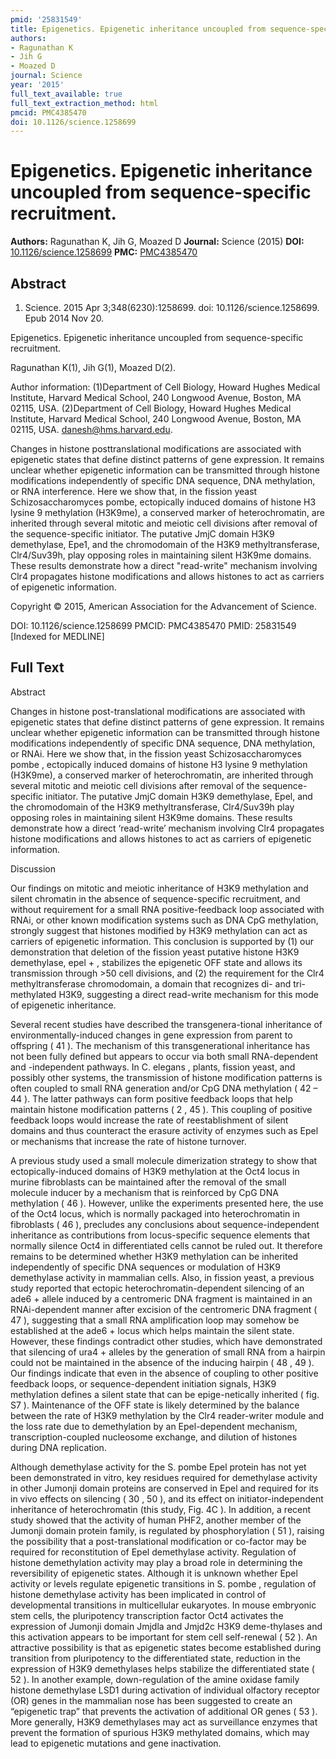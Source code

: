 ```yaml
---
pmid: '25831549'
title: Epigenetics. Epigenetic inheritance uncoupled from sequence-specific recruitment.
authors:
- Ragunathan K
- Jih G
- Moazed D
journal: Science
year: '2015'
full_text_available: true
full_text_extraction_method: html
pmcid: PMC4385470
doi: 10.1126/science.1258699
---
```


# Epigenetics. Epigenetic inheritance uncoupled from sequence-specific recruitment.
**Authors:** Ragunathan K, Jih G, Moazed D
**Journal:** Science (2015)
**DOI:** [10.1126/science.1258699](https://doi.org/10.1126/science.1258699)
**PMC:** [PMC4385470](https://www.ncbi.nlm.nih.gov/pmc/articles/PMC4385470/)

## Abstract

1. Science. 2015 Apr 3;348(6230):1258699. doi: 10.1126/science.1258699. Epub 2014
 Nov 20.

Epigenetics. Epigenetic inheritance uncoupled from sequence-specific 
recruitment.

Ragunathan K(1), Jih G(1), Moazed D(2).

Author information:
(1)Department of Cell Biology, Howard Hughes Medical Institute, Harvard Medical 
School, 240 Longwood Avenue, Boston, MA 02115, USA.
(2)Department of Cell Biology, Howard Hughes Medical Institute, Harvard Medical 
School, 240 Longwood Avenue, Boston, MA 02115, USA. danesh@hms.harvard.edu.

Changes in histone posttranslational modifications are associated with 
epigenetic states that define distinct patterns of gene expression. It remains 
unclear whether epigenetic information can be transmitted through histone 
modifications independently of specific DNA sequence, DNA methylation, or RNA 
interference. Here we show that, in the fission yeast Schizosaccharomyces pombe, 
ectopically induced domains of histone H3 lysine 9 methylation (H3K9me), a 
conserved marker of heterochromatin, are inherited through several mitotic and 
meiotic cell divisions after removal of the sequence-specific initiator. The 
putative JmjC domain H3K9 demethylase, Epe1, and the chromodomain of the H3K9 
methyltransferase, Clr4/Suv39h, play opposing roles in maintaining silent H3K9me 
domains. These results demonstrate how a direct "read-write" mechanism involving 
Clr4 propagates histone modifications and allows histones to act as carriers of 
epigenetic information.

Copyright © 2015, American Association for the Advancement of Science.

DOI: 10.1126/science.1258699
PMCID: PMC4385470
PMID: 25831549 [Indexed for MEDLINE]

## Full Text

Abstract

Changes in histone post-translational modifications are associated with epigenetic states that define distinct patterns of gene expression. It remains unclear whether epigenetic information can be transmitted through histone modifications independently of specific DNA sequence, DNA methylation, or RNAi. Here we show that, in the fission yeast Schizosaccharomyces pombe , ectopically induced domains of histone H3 lysine 9 methylation (H3K9me), a conserved marker of heterochromatin, are inherited through several mitotic and meiotic cell divisions after removal of the sequence-specific initiator. The putative JmjC domain H3K9 demethylase, Epel, and the chromodomain of the H3K9 methyltransferase, Clr4/Suv39h play opposing roles in maintaining silent H3K9me domains. These results demonstrate how a direct ‘read-write’ mechanism involving Clr4 propagates histone modifications and allows histones to act as carriers of epigenetic information.

Discussion

Our findings on mitotic and meiotic inheritance of H3K9 methylation and silent chromatin in the absence of sequence-specific recruitment, and without requirement for a small RNA positive-feedback loop associated with RNAi, or other known modification systems such as DNA CpG methylation, strongly suggest that histones modified by H3K9 methylation can act as carriers of epigenetic information. This conclusion is supported by (1) our demonstration that deletion of the fission yeast putative histone H3K9 demethylase, epel + , stabilizes the epigenetic OFF state and allows its transmission through >50 cell divisions, and (2) the requirement for the Clr4 methyltransferase chromodomain, a domain that recognizes di- and tri-methylated H3K9, suggesting a direct read-write mechanism for this mode of epigenetic inheritance.

Several recent studies have described the transgenera-tional inheritance of environmentally-induced changes in gene expression from parent to offspring ( 41 ). The mechanism of this transgenerational inheritance has not been fully defined but appears to occur via both small RNA-dependent and -independent pathways. In C. elegans , plants, fission yeast, and possibly other systems, the transmission of histone modification patterns is often coupled to small RNA generation and/or CpG DNA methylation ( 42 – 44 ). The latter pathways can form positive feedback loops that help maintain histone modification patterns ( 2 , 45 ). This coupling of positive feedback loops would increase the rate of reestablishment of silent domains and thus counteract the erasure activity of enzymes such as Epel or mechanisms that increase the rate of histone turnover.

A previous study used a small molecule dimerization strategy to show that ectopically-induced domains of H3K9 methylation at the Oct4 locus in murine fibroblasts can be maintained after the removal of the small molecule inducer by a mechanism that is reinforced by CpG DNA methylation ( 46 ). However, unlike the experiments presented here, the use of the Oct4 locus, which is normally packaged into heterochromatin in fibroblasts ( 46 ), precludes any conclusions about sequence-independent inheritance as contributions from locus-specific sequence elements that normally silence Oct4 in differentiated cells cannot be ruled out. It therefore remains to be determined whether H3K9 methylation can be inherited independently of specific DNA sequences or modulation of H3K9 demethylase activity in mammalian cells. Also, in fission yeast, a previous study reported that ectopic heterochromatin-dependent silencing of an ade6 + allele induced by a centromeric DNA fragment is maintained in an RNAi-dependent manner after excision of the centromeric DNA fragment ( 47 ), suggesting that a small RNA amplification loop may somehow be established at the ade6 + locus which helps maintain the silent state. However, these findings contradict other studies, which have demonstrated that silencing of ura4 + alleles by the generation of small RNA from a hairpin could not be maintained in the absence of the inducing hairpin ( 48 , 49 ). Our findings indicate that even in the absence of coupling to other positive feedback loops, or sequence-dependent initiation signals, H3K9 methylation defines a silent state that can be epige-netically inherited ( fig. S7 ). Maintenance of the OFF state is likely determined by the balance between the rate of H3K9 methylation by the Clr4 reader-writer module and the loss rate due to demethylation by an Epel-dependent mechanism, transcription-coupled nucleosome exchange, and dilution of histones during DNA replication.

Although demethylase activity for the S. pombe Epel protein has not yet been demonstrated in vitro, key residues required for demethylase activity in other Jumonji domain proteins are conserved in Epel and required for its in vivo effects on silencing ( 30 , 50 ), and its effect on initiator-independent inheritance of heterochromatin (this study, Fig. 4C ). In addition, a recent study showed that the activity of human PHF2, another member of the Jumonji domain protein family, is regulated by phosphorylation ( 51 ), raising the possibility that a post-translational modification or co-factor may be required for reconstitution of Epel demethylase activity. Regulation of histone demethylation activity may play a broad role in determining the reversibility of epigenetic states. Although it is unknown whether Epel activity or levels regulate epigenetic transitions in S. pombe , regulation of histone demethylase activity has been implicated in control of developmental transitions in multicellular eukaryotes. In mouse embryonic stem cells, the pluripotency transcription factor Oct4 activates the expression of Jumonji domain Jmjdla and Jmjd2c H3K9 deme-thylases and this activation appears to be important for stem cell self-renewal ( 52 ). An attractive possibility is that as epigenetic states become established during transition from pluripotency to the differentiated state, reduction in the expression of H3K9 demethylases helps stabilize the differentiated state ( 52 ). In another example, down-regulation of the amine oxidase family histone demethylase LSD1 during activation of individual olfactory receptor (OR) genes in the mammalian nose has been suggested to create an “epigenetic trap” that prevents the activation of additional OR genes ( 53 ). More generally, H3K9 demethylases may act as surveillance enzymes that prevent the formation of spurious H3K9 methylated domains, which may lead to epigenetic mutations and gene inactivation.
